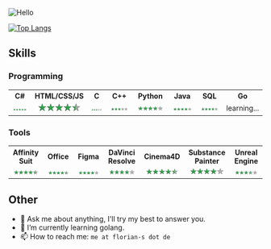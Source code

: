 ![Hello](https://user-images.githubusercontent.com/35099715/218798947-363e4f9f-3dd0-4edd-a9f9-7c7ce2f46b71.svg)

[![Top Langs](https://github-readme-stats.vercel.app/api/top-langs/?username=flo96s&layout=donut&size_weight=0.20&count_weight=0.80&theme=dark)](https://github.com/anuraghazra/github-readme-stats)

## Skills
### Programming
<table>
  <tr>
    <th>C#</th>
    <th>HTML/CSS/JS</th>
    <th>C</th>
    <th>C++</th>
    <th>Python</th>
    <th>Java</th>
    <th>SQL</th>
    <th>Go</th>
  </tr>
  <tr>
    <td><img style="width: 100px;" src="https://github.com/Flo96S/flo96s/blob/main/5stars.svg"></td>
    <td><img style="width: 100px;" src="https://github.com/Flo96S/flo96s/blob/main/4_5stars.svg"></td>
    <td><img style="width: 100px;" src="https://github.com/Flo96S/flo96s/blob/main/3stars.svg"></td>
    <td><img style="width: 100px;" src="https://github.com/Flo96S/flo96s/blob/main/3stars.svg"></td>
    <td><img style="width: 100px;" src="https://github.com/Flo96S/flo96s/blob/main/4stars.svg"></td>
    <td><img style="width: 100px;" src="https://github.com/Flo96S/flo96s/blob/main/4stars.svg"></td>
    <td><img style="width: 100px;" src="https://github.com/Flo96S/flo96s/blob/main/4stars.svg"></td>
    <td>learning...</td>
 </tr>
</table>

### Tools
<table>
  <tr>
    <th>Affinity Suit</th>
    <th>Office</th>
    <th>Figma</th>
    <th>DaVinci Resolve</th>
    <th>Cinema4D</th>
    <th>Substance Painter</th>
    <th>Unreal Engine</th>
 </tr>
  <tr>
    <td><img style="width: 100px;" src="https://github.com/Flo96S/flo96s/blob/main/4_5stars.svg"></td>
    <td><img style="width: 100px;" src="https://github.com/Flo96S/flo96s/blob/main/4_5stars.svg"></td>
    <td><img style="width: 100px;" src="https://github.com/Flo96S/flo96s/blob/main/4stars.svg"></td>
    <td><img style="width: 100px;" src="https://github.com/Flo96S/flo96s/blob/main/4stars.svg"></td>
    <td><img style="width: 100px;" src="https://github.com/Flo96S/flo96s/blob/main/4_5stars.svg"></td>
    <td><img style="width: 100px;" src="https://github.com/Flo96S/flo96s/blob/main/4stars.svg"></td>
    <td><img style="width: 100px;" src="https://github.com/Flo96S/flo96s/blob/main/3_5stars.svg"></td>
 </tr>
</table>

## Other

- 💬 Ask me about anything, I'll try my best to answer you.
- 🌱 I’m currently learning golang.
- 📫 How to reach me: `me at florian-s dot de`
